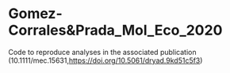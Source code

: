 # Gomez-Corrales&Prada_Mol_Eco_2020
 Code to reproduce analyses in the associated publication (10.1111/mec.15631,https://doi.org/10.5061/dryad.9kd51c5f3)
